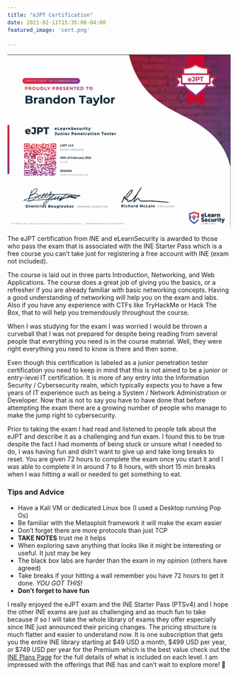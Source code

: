 ```yaml
---
title: "eJPT Certification"
date: 2021-02-11T15:35:08-04:00
featured_image: 'cert.png'

---
```

![](cert.png)

The eJPT certification from INE and eLearnSecurity is awarded to those who pass the exam that is associated with the INE Starter Pass which is a free course you can’t take just for registering a free account with INE (exam not included).

The course is laid out in three parts Introduction, Networking, and Web Applications. The course does a great job of giving you the basics, or a refresher if you are already familiar with basic networking concepts. Having a good understanding of networking will help you on the exam and labs. Also if you have any experience with CTFs like TryHackMe or Hack The Box, that to will help you tremendously throughout the course.

When I was studying for the exam I was worried I would be thrown a curveball that I was not prepared for despite being reading from several people that everything you need is in the course material. Well, they were right everything you need to know is there and then some.

Even though this certification is labeled as a junior penetration tester certification you need to keep in mind that this is not aimed to be a junior or entry-level IT certification. It is more of any entry into the Information Security / Cybersecurity realm, which typically expects you to have a few years of IT experience such as being a System / Network Administration or Developer. Now that is not to say you have to have done that before attempting the exam there are a growing number of people who manage to make the jump right to cybersecurity.

Prior to taking the exam I had read and listened to people talk about the eJPT and describe it as a challenging and fun exam. I found this to be true despite the fact I had moments of being stuck or unsure what I needed to do, I was having fun and didn’t want to give up and take long breaks to reset. You are given 72 hours to complete the exam once you start it and I was able to complete it in around 7 to 8 hours, with short 15 min breaks when I was hitting a wall or needed to get something to eat.

### Tips and Advice

*   Have a Kali VM or dedicated Linux box (I used a Desktop running Pop Os)
*   Be familiar with the Metasploit framework it will make the exam easier
*   Don’t forget there are more protocols than just TCP
*   **TAKE NOTES** trust me it helps
*   When exploring save anything that looks like it might be interesting or useful. It just may be key
*   The black box labs are harder than the exam in my opinion (others have agreed)
*   Take breaks if your hitting a wall remember you have 72 hours to get it done. _YOU GOT THIS!_
*   **Don’t forget to have fun**

I really enjoyed the eJPT exam and the INE Starter Pass (PTSv4) and I hope the other INE exams are just as challenging and as much fun to take because if so I will take the whole library of exams they offer especially since INE just announced their pricing changes. The pricing structure is much flatter and easier to understand now. It is one subscription that gets you the entire INE library starting at $49 USD a month, $499 USD per year, or $749 USD per year for the Premium which is the best value check out the [INE Plans Page](https://ine.com/pages/plans) for the full details of what is included on each level. I am impressed with the offerings that INE has and can’t wait to explore more! 👏